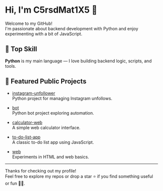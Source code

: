 # Hi, I'm C5rsdMat1X5 👋

Welcome to my GitHub!  
I'm passionate about backend development with Python and enjoy experimenting with a bit of JavaScript.

## 🐍 Top Skill
**Python** is my main language — I love building backend logic, scripts, and tools.

## 📂 Featured Public Projects

- [instagram-unfollower](https://github.com/C5rsdMat1X5/instagram-unfollower)  
  Python project for managing Instagram unfollows.

- [bot](https://github.com/C5rsdMat1X5/bot)  
  Python bot project exploring automation.

- [calculator-web](https://github.com/C5rsdMat1X5/calculator-web)  
  A simple web calculator interface.

- [to-do-list-app](https://github.com/C5rsdMat1X5/to-do-list-app)  
  A classic to-do list app using JavaScript.

- [web](https://github.com/C5rsdMat1X5/web)  
  Experiments in HTML and web basics.

---

Thanks for checking out my profile!  
Feel free to explore my repos or drop a star ⭐️ if you find something useful or fun 🤷‍♂️.
